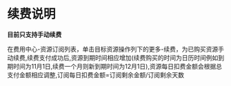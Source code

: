 # 续费说明

**目前只支持手动续费**

在费用中心-资源订阅列表，单击目标资源操作列下的更多-续费，为已购买资源手动续费,续费支付成功后,资源到期时间相应增加(续费购买的时间为日历时间例如到期时间为11月1日,续费一个月则新到期时间为12月1日),资源每日扣费金额会根据总支付金额相应调整,订阅每日扣费金额=订阅剩余金额/订阅剩余天数